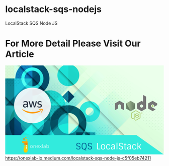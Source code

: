 # localstack-sqs-nodejs
LocalStack SQS Node JS

# For More Detail Please Visit Our Article
![alt text](<https://github.com/oxlb/localstack-sqs-nodejs/blob/main/docker-localstack%20(1).png>)
https://onexlab-io.medium.com/localstack-sqs-node-js-c5f05eb74211
